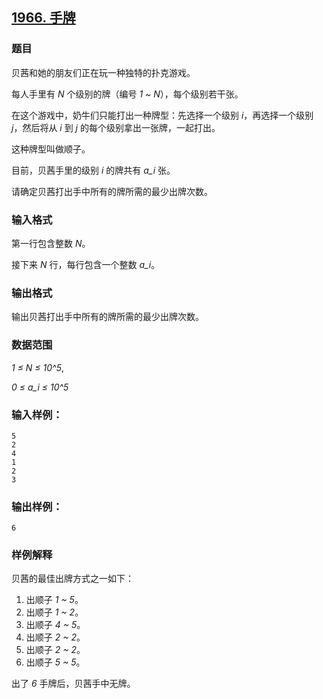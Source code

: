 ## [1966. 手牌](https://www.acwing.com/problem/content/1968/)

### 题目

贝茜和她的朋友们正在玩一种独特的扑克游戏。

每人手里有 *N* 个级别的牌（编号 *1 ~ N*），每个级别若干张。

在这个游戏中，奶牛们只能打出一种牌型：先选择一个级别 *i*，再选择一个级别 *j*，然后将从 *i* 到 *j* 的每个级别拿出一张牌，一起打出。

这种牌型叫做顺子。

目前，贝茜手里的级别 *i* 的牌共有 *a_i* 张。

请确定贝茜打出手中所有的牌所需的最少出牌次数。

### 输入格式

第一行包含整数 *N*。

接下来 *N* 行，每行包含一个整数 *a_i*。

### 输出格式

输出贝茜打出手中所有的牌所需的最少出牌次数。

### 数据范围

*1 ≤ N ≤ 10^5*,

*0 ≤ a_i ≤ 10^5*

### 输入样例：

```
5
2
4
1
2
3
```

### 输出样例：

```
6
```

### 样例解释

贝茜的最佳出牌方式之一如下：

1. 出顺子 *1 ~ 5*。
2. 出顺子 *1 ~ 2*。
3. 出顺子 *4 ~ 5*。
4. 出顺子 *2 ~ 2*。
5. 出顺子 *2 ~ 2*。
6. 出顺子 *5 ~ 5*。

出了 *6* 手牌后，贝茜手中无牌。
